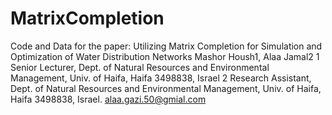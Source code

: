 # MatrixCompletion
Code and Data for the paper:
Utilizing Matrix Completion for Simulation and Optimization of Water Distribution Networks
Mashor Housh1, Alaa Jamal2
1 Senior Lecturer, Dept. of Natural Resources and Environmental Management, Univ. of Haifa, Haifa 3498838, Israel
2 Research Assistant, Dept. of Natural Resources and Environmental Management, Univ. of Haifa, Haifa 3498838, Israel. alaa.gazi.50@gmial.com

